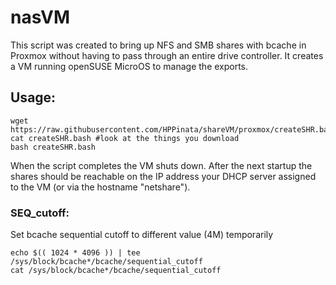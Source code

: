 # nasVM
This script was created to bring up NFS and SMB shares with bcache in Proxmox without having to pass through an entire drive controller. It creates a VM running openSUSE MicroOS to manage the exports.

## Usage:
```
wget https://raw.githubusercontent.com/HPPinata/shareVM/proxmox/createSHR.bash
cat createSHR.bash #look at the things you download
bash createSHR.bash
```

When the script completes the VM shuts down. After the next startup the shares should be reachable on the IP address your DHCP server assigned to the VM (or via the hostname "netshare").

### SEQ_cutoff:
Set bcache sequential cutoff to different value (4M) temporarily
```
echo $(( 1024 * 4096 )) | tee /sys/block/bcache*/bcache/sequential_cutoff
cat /sys/block/bcache*/bcache/sequential_cutoff
```

